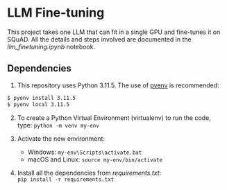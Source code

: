 # LLM Fine-tuning

This project takes one LLM that can fit in a single GPU and fine-tunes it on SQuAD. All the details and steps involved are documented in the *llm_finetuning.ipynb* notebook.

## Dependencies

1. This repository uses Python 3.11.5. The use of [pyenv](https://github.com/pyenv/pyenv) is recommended:
```bash
$ pyenv install 3.11.5
$ pyenv local 3.11.5
```
2. To create a Python Virtual Environment (virtualenv) to run the code, type: 
```python -m venv my-env```  

3. Activate the new environment:
    * Windows: ```my-env\Scripts\activate.bat```
    * macOS and Linux: ```source my-env/bin/activate``` 
4. Install all the dependencies from *requirements.txt*:  
```pip install -r requirements.txt```
